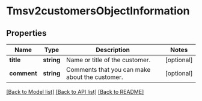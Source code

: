 # Tmsv2customersObjectInformation

## Properties
Name | Type | Description | Notes
------------ | ------------- | ------------- | -------------
**title** | **string** | Name or title of the customer. | [optional] 
**comment** | **string** | Comments that you can make about the customer. | [optional] 

[[Back to Model list]](../README.md#documentation-for-models) [[Back to API list]](../README.md#documentation-for-api-endpoints) [[Back to README]](../README.md)


